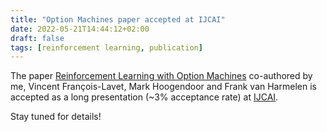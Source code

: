 ```yaml
---
title: "Option Machines paper accepted at IJCAI"
date: 2022-05-21T14:44:12+02:00
draft: false
tags: [reinforcement learning, publication]
---
```


The paper [Reinforcement Learning with Option Machines](/publications/ijcai22-option-machines.pdf) co-authored by me, Vincent François-Lavet, Mark Hoogendoor and Frank van Harmelen is accepted as a long presentation (~3% acceptance rate) at [IJCAI](https://ijcai-22.org/).

Stay tuned for details!

